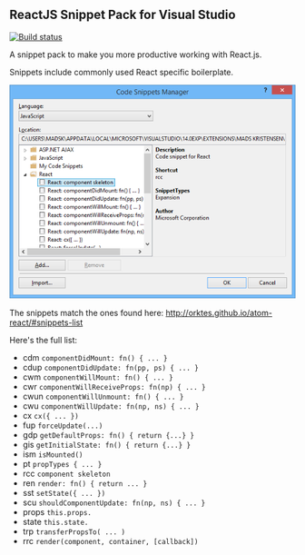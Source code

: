 ## ReactJS Snippet Pack for Visual Studio

[![Build status](https://ci.appveyor.com/api/projects/status/7l4iyu356ci5yy2u?svg=true)](https://ci.appveyor.com/project/madskristensen/reactsnippetpack)

A snippet pack to make you more productive working with React.js.

Snippets include commonly used React specific boilerplate.

![Snippet manager](art/snippet-manager.png)

The snippets match the ones found here: http://orktes.github.io/atom-react/#snippets-list

Here's the full list:

- cdm `componentDidMount: fn() { ... }`
- cdup `componentDidUpdate: fn(pp, ps) { ... }`
- cwm `componentWillMount: fn() { ... }`
- cwr `componentWillReceiveProps: fn(np) { ... }`
- cwun `componentWillUnmount: fn() { ... }`
- cwu `componentWillUpdate: fn(np, ns) { ... }`
- cx `cx({ ... })`
- fup `forceUpdate(...)`
- gdp `getDefaultProps: fn() { return {...} }`
- gis `getInitialState: fn() { return {...} }`
- ism `isMounted()`
- pt `propTypes { ... }`
- rcc `component skeleton`
- ren `render: fn() { return ... }`
- sst `setState({ ... })`
- scu `shouldComponentUpdate: fn(np, ns) { ... }`
- props `this.props.`
- state `this.state.`
- trp `transferPropsTo( ... )`
- rrc `render(component, container, [callback]) `